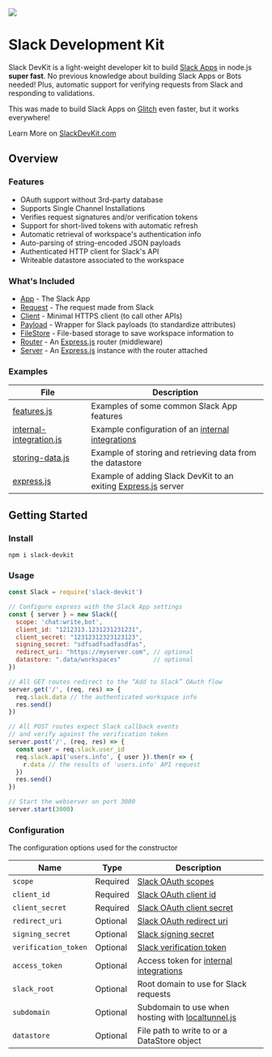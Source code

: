 ![](https://cl.ly/3V2e321C0D00/logo-black.png)

# Slack Development Kit
Slack DevKit is a light-weight developer kit to build [Slack Apps](https://api.slack.com/slack-apps) in node.js **super fast**. No previous knowledge about building Slack Apps or Bots needed! Plus, automatic support for verifying requests from Slack and responding to validations.

This was made to build Slack Apps on [Glitch](https://glitch.com) even faster, but it works everywhere!

Learn More on [SlackDevKit.com](https://slackdevkit.com)

## Overview

### Features
* OAuth support without 3rd-party database
* Supports Single Channel Installations
* Verifies request signatures and/or verification tokens
* Support for short-lived tokens with automatic refresh
* Automatic retrieval of workspace's authentication info
* Auto-parsing of string-encoded JSON payloads
* Authenticated HTTP client for Slack's API
* Writeable datastore associated to the workspace


### What's Included
* [App](./lib/app.js) - The Slack App
* [Request](./lib/request.js) - The request made from Slack
* [Client](./lib/client.js) - Minimal HTTPS client (to call other APIs)
* [Payload](./lib/payload.js) - Wrapper for Slack payloads (to standardize attributes)
* [FileStore](./lib/filestore.js) - File-based storage to save workspace information to
* [Router](./lib/router.js) - An [Express.js](https://expressjs.com/) router (middleware)
* [Server](./lib/server.js) - An [Express.js](https://expressjs.com/) instance with the router attached


### Examples
| File | Description                                         
| ------------------------------------- | ----------------------------------------------------
| [features.js](./examples/features.js) | Examples of some common Slack App features
| [internal-integration.js](./examples/internal-integration.js) | Example configuration of an [internal integrations](https://api.slack.com/slack-apps#internal_integrations)
| [storing-data.js](./examples/storing-data.js) | Example of storing and retrieving data from the datastore
| [express.js](./examples/express.js) | Example of adding Slack DevKit to an exiting [Express.js](https://expressjs.com/) server

## Getting Started

### Install
```
npm i slack-devkit
```

### Usage
```javascript
const Slack = require('slack-devkit')

// Configure express with the Slack App settings
const { server } = new Slack({
  scope: 'chat:write,bot',
  client_id: "1212313.1231231231231",
  client_secret: "12312312323123123",
  signing_secret: "sdfsadfsadfasdfas",
  redirect_uri: "https://myserver.com", // optional
  datastore: ".data/workspaces"         // optional
})

// All GET routes redirect to the “Add to Slack” OAuth flow
server.get('/', (req, res) => {
  req.slack.data // the authenticated workspace info
  res.send()
})

// All POST routes expect Slack callback events
// and verify against the verification token
server.post('/', (req, res) => {
  const user = req.slack.user_id
  req.slack.api('users.info', { user }).then(r => {
    r.data // the results of 'users.info' API request
  })
  res.send()
})

// Start the webserver on port 3000
server.start(3000)
```


### Configuration
The configuration options used for the constructor


| Name                 | Type     | Description                                         
| -------------------- | -------- | ----------------------------------------------------
| `scope`              | Required | [Slack OAuth scopes](https://api.slack.com/docs/oauth#step_1_-_sending_users_to_authorize_and_or_install)
| `client_id`          | Required | [Slack OAuth client id](https://api.slack.com/docs/oauth#step_1_-_sending_users_to_authorize_and_or_install)
| `client_secret`      | Required | [Slack OAuth client secret](https://api.slack.com/docs/oauth#step_1_-_sending_users_to_authorize_and_or_install)
| `redirect_uri`       | Optional | [Slack OAuth redirect uri](https://api.slack.com/docs/oauth#step_1_-_sending_users_to_authorize_and_or_install)
| `signing_secret`     | Optional | [Slack signing secret](https://api.slack.com/docs/verifying-requests-from-slack#about)
| `verification_token` | Optional | [Slack verification token](https://api.slack.com/events-api#url_verification)
| `access_token`       | Optional | Access token for [internal integrations](https://api.slack.com/slack-apps#internal_integrations)
| `slack_root`         | Optional | Root domain to use for Slack requests
| `subdomain`          | Optional | Subdomain to use when hosting with [localtunnel.js](https://github.com/localtunnel/localtunnel)
| `datastore`          | Optional | File path to write to or a DataStore object
